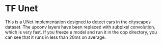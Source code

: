 # TF Unet

This is a UNet implementation designed to detect cars in the cityscapes dataset. The upconv layers have been replaced with subpixel convolution, which is very fast. If you freeze a model and run it in the cpp directory, you can see that it runs in less than 20ms on average.
